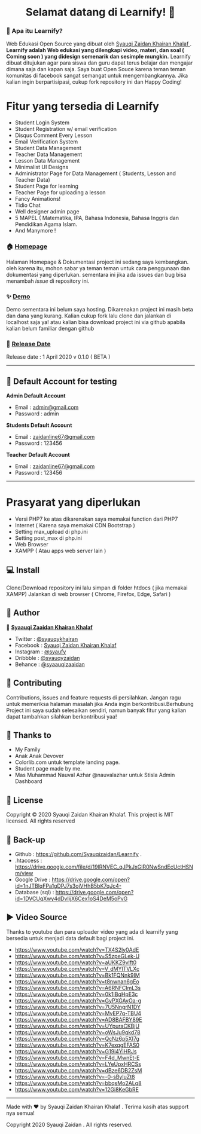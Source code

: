<h1 align="center">Selamat datang di Learnify! 👋</h1>

### 🤔 Apa itu Learnify?
Web Edukasi Open Source yang dibuat oleh <a href="https://github.com/Syauqizaidan"> Syauqi Zaidan Khairan Khalaf </a> . **Learnify adalah Web edukasi yang dilengkapi video, materi, dan soal ( Coming soon ) yang didesign semenarik dan sesimple mungkin.** Learnify dibuat ditujukan agar para siswa dan guru dapat terus belajar dan mengajar dimana saja dan kapan saja. Saya buat Open Souce karena teman teman komunitas di facebook sangat semangat untuk mengembangkannya. Jika kalian ingin berpartisipasi, cukup fork repository ini dan Happy Coding!

#  Fitur yang tersedia di Learnify
- Student Login System
- Student Registration w/ email verification
- Disqus Comment Every Lesson
- Email Verification System
- Student Data Management
- Teacher Data Management
- Lesson Data Management
- Minimalist UI Designs
- Administrator Page for Data Management ( Students, Lesson and Teacher Data)
- Student Page for learning
- Teacher Page for uploading a lesson
- Fancy Animations!
- Tidio Chat
- Well designer admin page
- 5 MAPEL ( Matematika, IPA, Bahasa Indonesia, Bahasa Inggris dan Pendidikan Agama Islam.
- And Manymore !

### 🏠 <a href="http://syauqi.js.org/">Homepage</a>
Halaman Homepage & Dokumentasi project ini sedang saya kembangkan. oleh karena itu, mohon sabar ya teman teman untuk cara penggunaan dan dokumentasi yang diperlukan. sementara ini jika ada issues dan bug bisa menambah *issue* di repository ini.

### ✨ <a href="http://syauqi.js.org/">Demo</a>
Demo sementara ini belum saya hosting. Dikarenakan project ini masih beta dan dana yang kurang. Kalian cukup fork lalu clone dan jalankan di localhost saja ya! atau kalian bisa download project ini via github apabila kalian belum familiar dengan github

### 📆 <a href="http://syauqi.js.org/">Release Date</a>
Release date : 1 April 2020 v 0.1.0 ( BETA )

------------


 ## 👤 Default Account for testing
	
**Admin Default Account**
- Email : admin@gmail.com 
- Password : admin

**Students Default Account**
- Email : zaidanline67@gmail.com
- Password : 123456

**Teacher Default Account**
- Email : zaidanline67@gmail.com
- Password : 123456

------------


# Prasyarat yang diperlukan 
- Versi PHP7 ke atas dikarenakan saya memakai function dari PHP7
- Internet ( Karena saya memakai CDN Bootstrap )
- Setting max_upload di php.ini
- Setting post_max di php.ini
- Web Browser
- XAMPP ( Atau apps web server lain )

## 💻 Install
Clone/Download repository ini lalu simpan di folder htdocs ( jika memakai XAMPP)
Jalankan di web browser ( Chrome, Firefox, Edge, Safari )

## 🧑 Author

👤 <a href="https://web.facebook.com/zaidan.syauqi.9"> **Syaauqi Zaaidan Khairan Khalaf**</a>
- Twitter : <a href="https://twitter.com/syauqykhairan"> @syauqykhairan</a>
- Facebook : <a href="https://web.facebook.com/zaidan.syauqi.9"> Syauqi Zaidan Khairan Khalaf</a>
- Instagram : <a href="https://www.instagram.com/syaufy/">@syaufy </a>
- Dribbble : <a href="https://dribbble.com/syauqyzaidan">@syauqyzaidan </a>
- Behance :  <a href="https://www.behance.net/syaauqizaaidan">@syaauqizaaidan </a>

## 🤝 Contributing
Contributions, issues and feature requests di persilahkan.
Jangan ragu untuk memeriksa halaman masalah jika Anda ingin berkontribusi.Berhubung Project ini saya sudah selesaikan sendiri, namun banyak fitur yang kalian dapat tambahkan silahkan berkontribusi yaa!

## 💙 Thanks to
- My Family
- Anak Anak Devover
- Colorlib.com untuk template landing page.
- Student page made by me.
- Mas Muhammad Nauval Azhar @nauvalazhar untuk Stisla Admin Dashboard


## 📝 License
Copyright © 2020 Syauqi Zaidan Khairan Khalaf.
This project is MIT licensed. All rights reserved

## 💾 Back-up
- Github : https://github.com/Syauqizaidan/Learnify .
- .htaccess : https://drive.google.com/file/d/19lRNVEC_qJPkJxGlR0NwSndEcUctHSNm/view
- Google Drive : https://drive.google.com/open?id=1nJTBlqFPa1gDPJ7s3ojVHhB5bK7qJc4-
- Database (sql) : https://drive.google.com/open?id=1DVCUqXwy4dDvIijX6Cex1oS4DeM5oPvG

## ▶️ Video Source
Thanks to youtube dan para uploader video yang ada di learnify yang bersedia untuk menjadi data default bagi project ini.
- https://www.youtube.com/watch?v=TX4S2ly0AdE
- https://www.youtube.com/watch?v=S5zpeGLek-U
- https://www.youtube.com/watch?v=aUKKZ9vlft0
- https://www.youtube.com/watch?v=V_dMYlTVLXc
- https://www.youtube.com/watch?v=Bk1FQNnk9IM
- https://www.youtube.com/watch?v=t8nwnan6gEo
- https://www.youtube.com/watch?v=A6RNFClmL3s
- https://www.youtube.com/watch?v=0k1IBqHpE3c
- https://www.youtube.com/watch?v=GyPXGAyOa-g
- https://www.youtube.com/watch?v=7U5NngrN1DY
- https://www.youtube.com/watch?v=MvEP7q-TBU4
- https://www.youtube.com/watch?v=AD8BAFBY89E
- https://www.youtube.com/watch?v=UYpuraCKBjU
- https://www.youtube.com/watch?v=oWsJu9qkd78
- https://www.youtube.com/watch?v=QcNz6p5XI7g
- https://www.youtube.com/watch?v=K7exqgEFAS0
- https://www.youtube.com/watch?v=G19i4YiHRJs
- https://www.youtube.com/watch?v=F4d_MwnEt-E
- https://www.youtube.com/watch?v=LYeUpxHRCSs
- https://www.youtube.com/watch?v=dBze6DB2ZsM
- https://www.youtube.com/watch?v=-0-sByluZt8
- https://www.youtube.com/watch?v=bbqsMo2ALq8
- https://www.youtube.com/watch?v=12Gi8KeGbRE

------------

Made with ❤️ by Syauqi Zaidan Khairan Khalaf .
Terima kasih atas support nya semua!

Copyright 2020 Syauqi Zaidan . All rights reserved.



